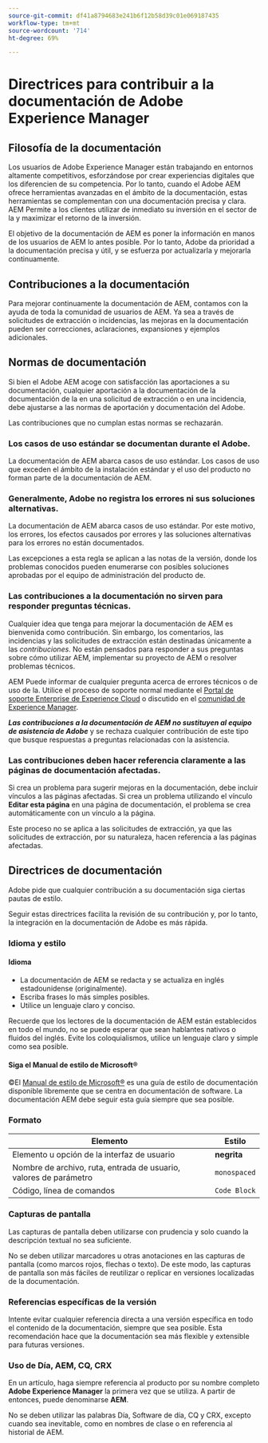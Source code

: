 ```yaml
---
source-git-commit: df41a8794683e241b6f12b58d39c01e069187435
workflow-type: tm+mt
source-wordcount: '714'
ht-degree: 69%

---
```

# Directrices para contribuir a la documentación de Adobe Experience Manager

## Filosofía de la documentación

Los usuarios de Adobe Experience Manager están trabajando en entornos altamente competitivos, esforzándose por crear experiencias digitales que los diferencien de su competencia. Por lo tanto, cuando el Adobe AEM ofrece herramientas avanzadas en el ámbito de la documentación, estas herramientas se complementan con una documentación precisa y clara. AEM Permite a los clientes utilizar de inmediato su inversión en el sector de la y maximizar el retorno de la inversión.

El objetivo de la documentación de AEM es poner la información en manos de los usuarios de AEM lo antes posible. Por lo tanto, Adobe da prioridad a la documentación precisa y útil, y se esfuerza por actualizarla y mejorarla continuamente.

## Contribuciones a la documentación

Para mejorar continuamente la documentación de AEM, contamos con la ayuda de toda la comunidad de usuarios de AEM. Ya sea a través de solicitudes de extracción o incidencias, las mejoras en la documentación pueden ser correcciones, aclaraciones, expansiones y ejemplos adicionales.

## Normas de documentación

Si bien el Adobe AEM acoge con satisfacción las aportaciones a su documentación, cualquier aportación a la documentación de la documentación de la en una solicitud de extracción o en una incidencia, debe ajustarse a las normas de aportación y documentación del Adobe.

Las contribuciones que no cumplan estas normas se rechazarán.

### Los casos de uso estándar se documentan durante el Adobe.

La documentación de AEM abarca casos de uso estándar. Los casos de uso que exceden el ámbito de la instalación estándar y el uso del producto no forman parte de la documentación de AEM.

### Generalmente, Adobe no registra los errores ni sus soluciones alternativas.

La documentación de AEM abarca casos de uso estándar. Por este motivo, los errores, los efectos causados por errores y las soluciones alternativas para los errores no están documentados.

Las excepciones a esta regla se aplican a las notas de la versión, donde los problemas conocidos pueden enumerarse con posibles soluciones aprobadas por el equipo de administración del producto de.

### Las contribuciones a la documentación no sirven para responder preguntas técnicas.

Cualquier idea que tenga para mejorar la documentación de AEM es bienvenida como contribución. Sin embargo, los comentarios, las incidencias y las solicitudes de extracción están destinadas únicamente a las *contribuciones*. No están pensados para responder a sus preguntas sobre cómo utilizar AEM, implementar su proyecto de AEM o resolver problemas técnicos.

AEM Puede informar de cualquier pregunta acerca de errores técnicos o de uso de la. Utilice el proceso de soporte normal mediante el [Portal de soporte Enterprise de Experience Cloud](https://experienceleague.adobe.com/?support-solution=General#support) o discutido en el [comunidad de Experience Manager](https://experienceleaguecommunities.adobe.com/t5/adobe-experience-manager/ct-p/adobe-experience-manager-community).

***Las contribuciones a la documentación de AEM no sustituyen al equipo de asistencia de Adobe*** y se rechaza cualquier contribución de este tipo que busque respuestas a preguntas relacionadas con la asistencia.

### Las contribuciones deben hacer referencia claramente a las páginas de documentación afectadas.

Si crea un problema para sugerir mejoras en la documentación, debe incluir vínculos a las páginas afectadas. Si crea un problema utilizando el vínculo **Editar esta página** en una página de documentación, el problema se crea automáticamente con un vínculo a la página.

Este proceso no se aplica a las solicitudes de extracción, ya que las solicitudes de extracción, por su naturaleza, hacen referencia a las páginas afectadas.

## Directrices de documentación

Adobe pide que cualquier contribución a su documentación siga ciertas pautas de estilo.

Seguir estas directrices facilita la revisión de su contribución y, por lo tanto, la integración en la documentación de Adobe es más rápida.

### Idioma y estilo

#### Idioma

* La documentación de AEM se redacta y se actualiza en inglés estadounidense (originalmente).
* Escriba frases lo más simples posibles.
* Utilice un lenguaje claro y conciso.

Recuerde que los lectores de la documentación de AEM están establecidos en todo el mundo, no se puede esperar que sean hablantes nativos o fluidos del inglés. Evite los coloquialismos, utilice un lenguaje claro y simple como sea posible.

#### Siga el Manual de estilo de Microsoft®

©El [Manual de estilo de Microsoft®](https://learn.microsoft.com/es_es/style-guide/welcome/) es una guía de estilo de documentación disponible libremente que se centra en documentación de software. La documentación AEM debe seguir esta guía siempre que sea posible.

### Formato

| Elemento | Estilo |
|---|---|
| Elemento u opción de la interfaz de usuario | **negrita** |
| Nombre de archivo, ruta, entrada de usuario, valores de parámetro | `monospaced` |
| Código, línea de comandos | ```Code Block``` |

### Capturas de pantalla

Las capturas de pantalla deben utilizarse con prudencia y solo cuando la descripción textual no sea suficiente.

No se deben utilizar marcadores u otras anotaciones en las capturas de pantalla (como marcos rojos, flechas o texto). De este modo, las capturas de pantalla son más fáciles de reutilizar o replicar en versiones localizadas de la documentación.

### Referencias específicas de la versión

Intente evitar cualquier referencia directa a una versión específica en todo el contenido de la documentación, siempre que sea posible. Esta recomendación hace que la documentación sea más flexible y extensible para futuras versiones.

### Uso de Día, AEM, CQ, CRX

En un artículo, haga siempre referencia al producto por su nombre completo **Adobe Experience Manager** la primera vez que se utiliza. A partir de entonces, puede denominarse **AEM**.

No se deben utilizar las palabras Día, Software de día, CQ y CRX, excepto cuando sea inevitable, como en nombres de clase o en referencia al historial de AEM.